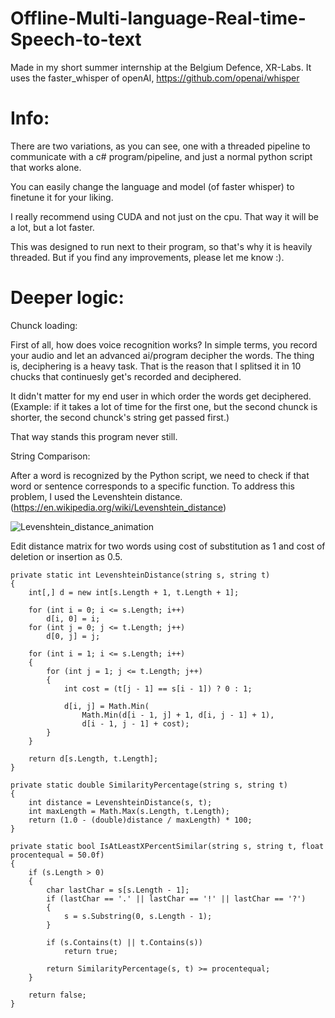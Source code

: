# Offline-Multi-language-Real-time-Speech-to-text
Made in my short summer internship at the Belgium Defence, XR-Labs.
It uses the faster_whisper of openAI, https://github.com/openai/whisper 

# Info:
There are two variations, as you can see, one with a threaded pipeline to communicate with a c# program/pipeline, and just a normal python script that works alone.

You can easily change the language and model (of faster whisper) to finetune it for your liking.

I really recommend using CUDA and not just on the cpu. That way it will be a lot, but a lot faster.

This was designed to run next to their program, so that's why it is heavily threaded. But if you find any improvements, please let me know :).

# Deeper logic:

Chunck loading:

First of all, how does voice recognition works? In simple terms, you record your audio and let an advanced ai/program decipher the words.
The thing is, deciphering is a heavy task. That is the reason that I splitsed it in 10 chucks that continuesly get's recorded and deciphered.

It didn't matter for my end user in which order the words get deciphered. (Example: if it takes a lot of time for the first one, but the second chunck is shorter, the second chunck's string get passed first.)

That way stands this program never still.

String Comparison:

After a word is recognized by the Python script, we need to check if that word or sentence corresponds to a specific function. 
To address this problem, I used the Levenshtein distance. (https://en.wikipedia.org/wiki/Levenshtein_distance)

![Levenshtein_distance_animation](https://github.com/user-attachments/assets/2f971679-5836-47ce-8cdc-cc4b5836ba52)

Edit distance matrix for two words using cost of substitution as 1 and cost of deletion or insertion as 0.5.

    private static int LevenshteinDistance(string s, string t)
    {
        int[,] d = new int[s.Length + 1, t.Length + 1];

        for (int i = 0; i <= s.Length; i++)
            d[i, 0] = i;
        for (int j = 0; j <= t.Length; j++)
            d[0, j] = j;

        for (int i = 1; i <= s.Length; i++)
        {
            for (int j = 1; j <= t.Length; j++)
            {
                int cost = (t[j - 1] == s[i - 1]) ? 0 : 1;

                d[i, j] = Math.Min(
                    Math.Min(d[i - 1, j] + 1, d[i, j - 1] + 1),
                    d[i - 1, j - 1] + cost);
            }
        }

        return d[s.Length, t.Length];
    }
    
    private static double SimilarityPercentage(string s, string t)
    {
        int distance = LevenshteinDistance(s, t);
        int maxLength = Math.Max(s.Length, t.Length);
        return (1.0 - (double)distance / maxLength) * 100;
    }
    
    private static bool IsAtLeastXPercentSimilar(string s, string t, float procentequal = 50.0f)
    {
        if (s.Length > 0)
        {
            char lastChar = s[s.Length - 1];
            if (lastChar == '.' || lastChar == '!' || lastChar == '?')
            {
                s = s.Substring(0, s.Length - 1);
            }

            if (s.Contains(t) || t.Contains(s))
                return true;

            return SimilarityPercentage(s, t) >= procentequal;
        }

        return false;
    }

